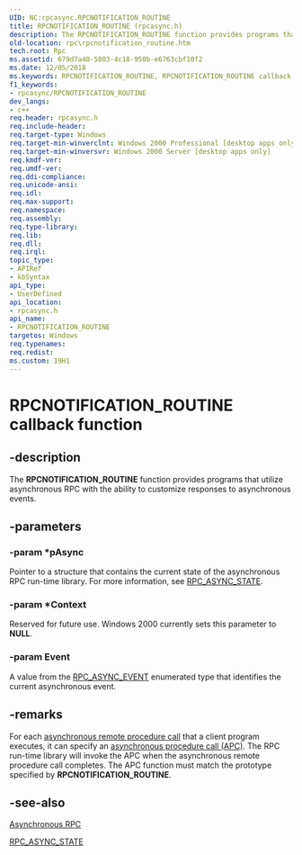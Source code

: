 ```yaml
---
UID: NC:rpcasync.RPCNOTIFICATION_ROUTINE
title: RPCNOTIFICATION_ROUTINE (rpcasync.h)
description: The RPCNOTIFICATION_ROUTINE function provides programs that utilize asynchronous RPC with the ability to customize responses to asynchronous events.
old-location: rpc\rpcnotification_routine.htm
tech.root: Rpc
ms.assetid: 679d7a40-5803-4c18-950b-e6763cbf10f2
ms.date: 12/05/2018
ms.keywords: RPCNOTIFICATION_ROUTINE, RPCNOTIFICATION_ROUTINE callback, RPCNOTIFICATION_ROUTINE callback function [RPC], RpcnotificationRoutine, _rpc_rpcnotification_routine, rpc.rpcnotification_routine, rpcasync/RPCNOTIFICATION_ROUTINE
f1_keywords:
- rpcasync/RPCNOTIFICATION_ROUTINE
dev_langs:
- c++
req.header: rpcasync.h
req.include-header: 
req.target-type: Windows
req.target-min-winverclnt: Windows 2000 Professional [desktop apps only]
req.target-min-winversvr: Windows 2000 Server [desktop apps only]
req.kmdf-ver: 
req.umdf-ver: 
req.ddi-compliance: 
req.unicode-ansi: 
req.idl: 
req.max-support: 
req.namespace: 
req.assembly: 
req.type-library: 
req.lib: 
req.dll: 
req.irql: 
topic_type:
- APIRef
- kbSyntax
api_type:
- UserDefined
api_location:
- rpcasync.h
api_name:
- RPCNOTIFICATION_ROUTINE
targetos: Windows
req.typenames: 
req.redist: 
ms.custom: 19H1
---
```


# RPCNOTIFICATION_ROUTINE callback function


## -description


The 
<b>RPCNOTIFICATION_ROUTINE</b> function provides programs that utilize asynchronous RPC with the ability to customize responses to asynchronous events.


## -parameters




### -param *pAsync

Pointer to a structure that contains the current state of the asynchronous RPC run-time library. For more information, see 
<a href="https://docs.microsoft.com/windows/desktop/api/rpcasync/ns-rpcasync-rpc_async_state">RPC_ASYNC_STATE</a>.


### -param *Context

Reserved for future use. Windows 2000 currently sets this parameter to <b>NULL</b>.


### -param Event

A value from the 
<a href="https://docs.microsoft.com/windows/desktop/api/rpcasync/ne-rpcasync-rpc_async_event">RPC_ASYNC_EVENT</a> enumerated type that identifies the current asynchronous event.


## -remarks



For each 
<a href="https://docs.microsoft.com/windows/desktop/Rpc/asynchronous-rpc">asynchronous remote procedure call</a> that a client program executes, it can specify an 
<a href="https://docs.microsoft.com/windows/desktop/Sync/asynchronous-procedure-calls">asynchronous procedure call (APC)</a>. The RPC run-time library will invoke the APC when the asynchronous remote procedure call completes. The APC function must match the prototype specified by 
<b>RPCNOTIFICATION_ROUTINE</b>.




## -see-also




<a href="https://docs.microsoft.com/windows/desktop/Rpc/asynchronous-rpc">Asynchronous RPC</a>



<a href="https://docs.microsoft.com/windows/desktop/api/rpcasync/ns-rpcasync-rpc_async_state">RPC_ASYNC_STATE</a>
 

 

